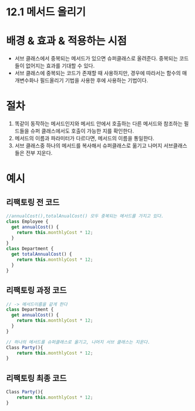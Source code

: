 # 12.1 메서드 올리기

# 배경 & 효과 & 적용하는 시점

- 서브 클래스에서 중복되는 메서드가 있으면 슈퍼클래스로 올려준다. 중복되는 코드들이 없어지는 효과를 기대할 수 있다.
- 서브 클래스에 중복되는 코드가 존재할 때 사용하지만,
  경우에 따라서는 함수의 매개변수화나 필드올리기 기법을 사용한 후에 사용하는 기법이다.

# 절차

1. 똑같이 동작하는 메서드인지와 메서드 안에서 호출하는 다른 메서드와 참조하는 필드들을 슈퍼 클래스에서도
   호출이 가능한 지를 확인한다.
2. 메서드의 이름과 파라미터가 다르다면, 메서드의 이름을 통일한다.
3. 서브 클래스중 하나의 메서드를 복사해서 슈퍼클래스로 옮기고 나머지 서브클래스들은 전부 지운다.

# 예시

## 리팩토링 전 코드

```js
//annualCost(),totalAnualCost() 모두 중복되는 메서드를 가지고 있다.
class Employee {
  get annualCost() {
    return this.monthlyCost * 12;
  }
}
class Department {
  get totalAnnualCost() {
    return this.monthlyCost * 12;
  }
}
```

## 리팩토링 과정 코드

```js
// -> 메서드이름을 같게 한다
class Department {
  get annualCost() {
    return this.monthlyCost * 12;
  }
}

// 하나의 메서드를 슈퍼클래스로 올기고, 나머지 서브 클래스는 지운다.
Class Party(){
    return this.monthlyCost * 12;
}
```

## 리팩토링 최종 코드

```js
Class Party(){
    return this.monthlyCost * 12;
}
```
